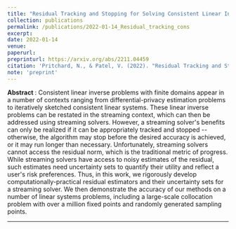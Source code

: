 ```yaml
---
title: "Residual Tracking and Stopping for Solving Consistent Linear Inverse Problems with Finite Domains"
collection: publications
permalink: /publications/2022-01-14_Residual_tracking_cons
excerpt: 
date: 2022-01-14
venue: 
paperurl:
preprinturl: https://arxiv.org/abs/2211.04459
citation: 'Pritchard, N., & Patel, V. (2022). "Residual Tracking and Stopping for Solving Consistent Linear Inverse Problems with Finite Domains." <i>arXiv preprint arXiv:2201.05741</i>.'
note: 'preprint'
---
```

<b> Abstract </b>:
Consistent linear inverse problems with finite domains appear in a number of contexts ranging from differential-privacy estimation problems to iteratively sketched consistent linear systems. These linear inverse problems can be restated in the streaming context, which can then be addressed using streaming solvers. However, a streaming solver's benefits can only be realized if it can be appropriately tracked and stopped -- otherwise, the algorithm may stop before the desired accuracy is achieved, or it may run longer than necessary. Unfortunately, streaming solvers cannot access the residual norm, which is the traditional metric of progress. While streaming solvers have access to noisy estimates of the residual, such estimates need uncertainty sets to quantify their utility and reflect a user's risk preferences. Thus, in this work, we rigorously develop computationally-practical residual estimators and their uncertainty sets for a streaming solver. We then demonstrate the accuracy of our methods on a number of linear systems problems, including a large-scale collocation problem with over a million fixed points and randomly generated sampling points.

---
